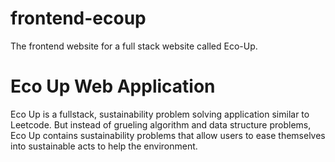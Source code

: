 # frontend-ecoup
The frontend website for a full stack website called Eco-Up.

<h1>Eco Up Web Application</h1>
Eco Up is a fullstack, sustainability problem solving application similar to Leetcode. But instead of grueling algorithm and data structure problems, Eco Up contains
sustainability problems that allow users to ease themselves into sustainable acts to help the environment.




